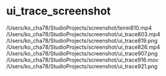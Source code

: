 # ui_trace_screenshot
/Users/ko_cha78/StudioProjects/screenshot/teirei810.mp4
/Users/ko_cha78/StudioProjects/screenshot/ui_trace803.mp4
/Users/ko_cha78/StudioProjects/screenshot/ui_trace819.png
/Users/ko_cha78/StudioProjects/screenshot/ui_trace826.mp4
/Users/ko_cha78/StudioProjects/screenshot/ui_trace907.png
/Users/ko_cha78/StudioProjects/screenshot/ui_trace916.mov
/Users/ko_cha78/StudioProjects/screenshot/ui_trace921.png
